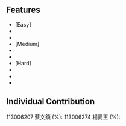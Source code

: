 ## Features 
- [Easy] 
-  
- 
- [Medium]
-
- 
- [Hard] 
- 
-  
-
## Individual Contribution 
113006207 蔡文鎮 (%): 
113006274 楊愛玉 (%): 
